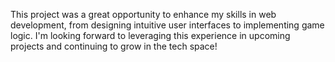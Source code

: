 This project was a great opportunity to enhance my skills in web development, from designing intuitive user interfaces to implementing game logic. I'm looking forward to leveraging this experience in upcoming projects and continuing to grow in the tech space! 
